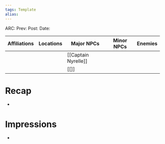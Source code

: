 ```yaml
---
tags: Template
alias:
---
```

ARC: 
Prev:
Post:
Date:

| Affiliations | Locations | Major NPCs          | Minor NPCs | Enemies |
| ------------ | --------- | ------------------- | ---------- | ------- |
|              |           | [[Captain Nyrelle]] |            |         |
|              |           |       [[]]              |            |         |

   # Recap
   - 

   # Impressions
   - 